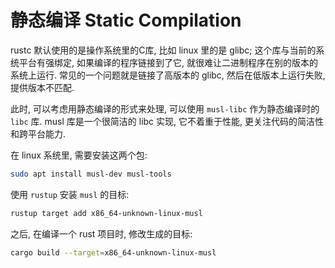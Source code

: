 # 静态编译 Static Compilation

rustc 默认使用的是操作系统里的C库, 比如 linux 里的是 glibc; 这个库与当前的系统平台有强绑定,
如果编译的程序链接到了它, 就很难让二进制程序在别的版本的系统上运行.
常见的一个问题就是链接了高版本的 glibc, 然后在低版本上运行失败, 提供版本不匹配.

此时, 可以考虑用静态编译的形式来处理, 可以使用 `musl-libc` 作为静态编译时的 `libc` 库.
musl 库是一个很简洁的 libc 实现, 它不着重于性能, 更关注代码的简洁性和跨平台能力.

在 linux 系统里, 需要安装这两个包:

```bash
sudo apt install musl-dev musl-tools
```

使用 `rustup` 安装 `musl` 的目标:

```bash
rustup target add x86_64-unknown-linux-musl
```

之后, 在编译一个 rust 项目时, 修改生成的目标:

```bash
cargo build --target=x86_64-unknown-linux-musl
```

